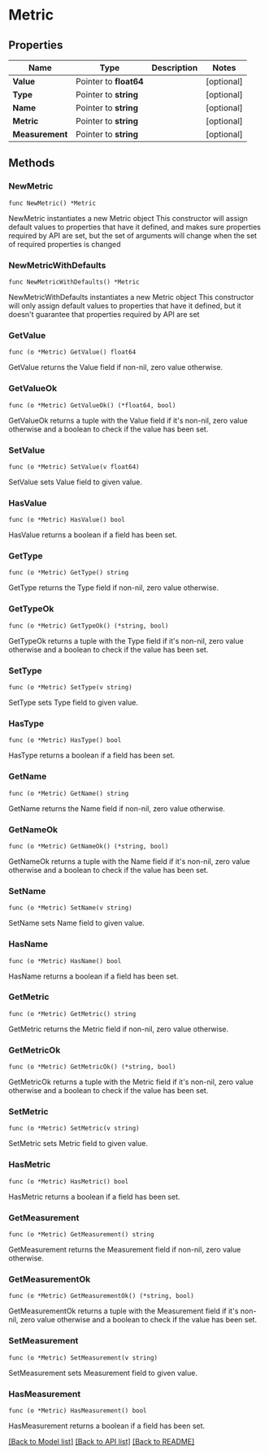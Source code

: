 # Metric

## Properties

Name | Type | Description | Notes
------------ | ------------- | ------------- | -------------
**Value** | Pointer to **float64** |  | [optional] 
**Type** | Pointer to **string** |  | [optional] 
**Name** | Pointer to **string** |  | [optional] 
**Metric** | Pointer to **string** |  | [optional] 
**Measurement** | Pointer to **string** |  | [optional] 

## Methods

### NewMetric

`func NewMetric() *Metric`

NewMetric instantiates a new Metric object
This constructor will assign default values to properties that have it defined,
and makes sure properties required by API are set, but the set of arguments
will change when the set of required properties is changed

### NewMetricWithDefaults

`func NewMetricWithDefaults() *Metric`

NewMetricWithDefaults instantiates a new Metric object
This constructor will only assign default values to properties that have it defined,
but it doesn't guarantee that properties required by API are set

### GetValue

`func (o *Metric) GetValue() float64`

GetValue returns the Value field if non-nil, zero value otherwise.

### GetValueOk

`func (o *Metric) GetValueOk() (*float64, bool)`

GetValueOk returns a tuple with the Value field if it's non-nil, zero value otherwise
and a boolean to check if the value has been set.

### SetValue

`func (o *Metric) SetValue(v float64)`

SetValue sets Value field to given value.

### HasValue

`func (o *Metric) HasValue() bool`

HasValue returns a boolean if a field has been set.

### GetType

`func (o *Metric) GetType() string`

GetType returns the Type field if non-nil, zero value otherwise.

### GetTypeOk

`func (o *Metric) GetTypeOk() (*string, bool)`

GetTypeOk returns a tuple with the Type field if it's non-nil, zero value otherwise
and a boolean to check if the value has been set.

### SetType

`func (o *Metric) SetType(v string)`

SetType sets Type field to given value.

### HasType

`func (o *Metric) HasType() bool`

HasType returns a boolean if a field has been set.

### GetName

`func (o *Metric) GetName() string`

GetName returns the Name field if non-nil, zero value otherwise.

### GetNameOk

`func (o *Metric) GetNameOk() (*string, bool)`

GetNameOk returns a tuple with the Name field if it's non-nil, zero value otherwise
and a boolean to check if the value has been set.

### SetName

`func (o *Metric) SetName(v string)`

SetName sets Name field to given value.

### HasName

`func (o *Metric) HasName() bool`

HasName returns a boolean if a field has been set.

### GetMetric

`func (o *Metric) GetMetric() string`

GetMetric returns the Metric field if non-nil, zero value otherwise.

### GetMetricOk

`func (o *Metric) GetMetricOk() (*string, bool)`

GetMetricOk returns a tuple with the Metric field if it's non-nil, zero value otherwise
and a boolean to check if the value has been set.

### SetMetric

`func (o *Metric) SetMetric(v string)`

SetMetric sets Metric field to given value.

### HasMetric

`func (o *Metric) HasMetric() bool`

HasMetric returns a boolean if a field has been set.

### GetMeasurement

`func (o *Metric) GetMeasurement() string`

GetMeasurement returns the Measurement field if non-nil, zero value otherwise.

### GetMeasurementOk

`func (o *Metric) GetMeasurementOk() (*string, bool)`

GetMeasurementOk returns a tuple with the Measurement field if it's non-nil, zero value otherwise
and a boolean to check if the value has been set.

### SetMeasurement

`func (o *Metric) SetMeasurement(v string)`

SetMeasurement sets Measurement field to given value.

### HasMeasurement

`func (o *Metric) HasMeasurement() bool`

HasMeasurement returns a boolean if a field has been set.


[[Back to Model list]](../README.md#documentation-for-models) [[Back to API list]](../README.md#documentation-for-api-endpoints) [[Back to README]](../README.md)


